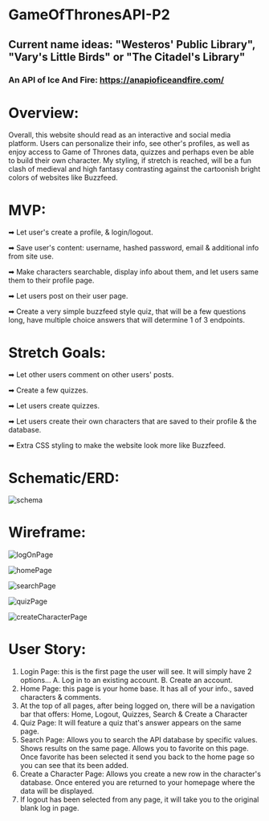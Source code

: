 # GameOfThronesAPI-P2

## Current name ideas: "Westeros' Public Library", "Vary's Little Birds" or "The Citadel's Library"

### An API of Ice And Fire: https://anapioficeandfire.com/

# Overview:

Overall, this website should read as an interactive and social media platform. Users can personalize their info, see other's profiles, as well as enjoy access to Game of Thrones data, quizzes and perhaps even be able to build their own character. My styling, if stretch is reached, will be a fun clash of medieval and high fantasy contrasting against the cartoonish bright colors of websites like Buzzfeed.

# MVP:

➡ Let user's create a profile, & login/logout.

➡ Save user's content: username, hashed password, email & additional info from site use.

➡ Make characters searchable, display info about them, and let users same them to their profile page.

➡ Let users post on their user page.

➡ Create a very simple buzzfeed style quiz, that will be a few questions long, have multiple choice answers that will determine 1 of 3 endpoints.

# Stretch Goals:

➡ Let other users comment on other users' posts.

➡ Create a few quizzes.

➡ Let users create quizzes.

➡ Let users create their own characters that are saved to their profile & the database.

➡ Extra CSS styling to make the website look more like Buzzfeed.

# Schematic/ERD:

![schema](/images/schema1.png)

# Wireframe:

![logOnPage](/images/loginPage.png)

![homePage](/images/homePage.png)

![searchPage](/images/searchPage.png)

![quizPage](/images/quizPage.png)

![createCharacterPage](/images/createCharPage.png)

# User Story:

1. Login Page: this is the first page the user will see. It will simply have 2 options...
   A. Log in to an existing account.
   B. Create an account.
2. Home Page: this page is your home base. It has all of your info., saved characters & comments.
3. At the top of all pages, after being logged on, there will be a navigation bar that offers: Home, Logout, Quizzes, Search & Create a Character
4. Quiz Page: It will feature a quiz that's answer appears on the same page.
5. Search Page: Allows you to search the API database by specific values. Shows results on the same page. Allows you to favorite on this page. Once favorite has been selected it send you back to the home page so you can see that its been added.
6. Create a Character Page: Allows you create a new row in the character's database. Once entered you are returned to your homepage where the data will be displayed.
7. If logout has been selected from any page, it will take you to the original blank log in page.

